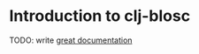 # Introduction to clj-blosc

TODO: write [great documentation](http://jacobian.org/writing/what-to-write/)
